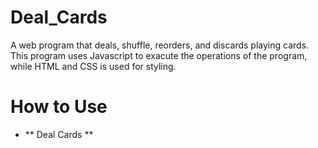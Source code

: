 # Deal_Cards
A web program that deals, shuffle, reorders, and discards playing cards. This program uses Javascript to exacute the operations of the program, while HTML and CSS is used for styling.
# How to Use
- ** Deal Cards **

